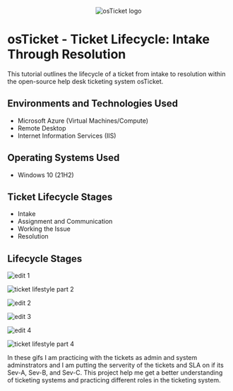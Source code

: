 <p align="center">
<img src="https://i.imgur.com/Clzj7Xs.png" alt="osTicket logo"/>
</p>

<h1>osTicket - Ticket Lifecycle: Intake Through Resolution</h1>
This tutorial outlines the lifecycle of a ticket from intake to resolution within the open-source help desk ticketing system osTicket.<br />


<h2>Environments and Technologies Used</h2>

- Microsoft Azure (Virtual Machines/Compute)
- Remote Desktop
- Internet Information Services (IIS)

<h2>Operating Systems Used </h2>

- Windows 10</b> (21H2)

<h2>Ticket Lifecycle Stages</h2>

- Intake
- Assignment and Communication
- Working the Issue
- Resolution

<h2>Lifecycle Stages</h2>

<p>

![edit 1](https://user-images.githubusercontent.com/58159183/210307777-32bb414c-225e-4602-8c53-70411d14ba34.gif)



![ticket lifestyle part 2](https://user-images.githubusercontent.com/58159183/210307833-f8e1c230-e7ae-49ea-840d-60375d944f64.gif)


![edit 2](https://user-images.githubusercontent.com/58159183/210308061-3482d159-b2f4-4219-933f-a9d1cbd724e0.gif)


![edit 3](https://user-images.githubusercontent.com/58159183/210308559-33ffcec7-304a-49c3-b9e7-fad264dc5fb9.gif)


![edit 4](https://user-images.githubusercontent.com/58159183/210308807-87e6f4d2-0aeb-434f-8daa-858c5bc2943f.gif)


![ticket lifestyle part 4](https://user-images.githubusercontent.com/58159183/210308004-8b94b0b3-f6e9-4714-9ec8-7ca137fac945.gif)



<p>
In these gifs I am practicing with the tickets as admin and system adminstrators and I am putting the serverity of the tickets and SLA on if its Sev-A, Sev-B, and Sev-C. This project help me get a better understanding of ticketing systems and practicing different roles in the ticketing system. 
</p>
<br />

